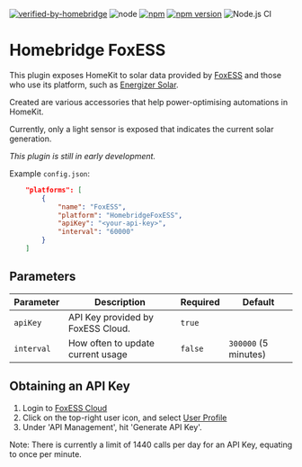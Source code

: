 [![verified-by-homebridge](https://badgen.net/badge/homebridge/verified/purple)](https://github.com/homebridge/homebridge/wiki/Verified-Plugins)
![node](https://img.shields.io/node/v/homebridge-foxess)
[![npm](https://img.shields.io/npm/dt/homebridge-foxess.svg)](https://www.npmjs.com/package/homebridge-foxess)
[![npm version](https://badge.fury.io/js/homebridge-foxess.svg)](https://badge.fury.io/js/homebridge-foxess)
![Node.js CI](https://github.com/teh-hippo/homebridge-foxess/workflows/Node.js%20CI/badge.svg)

# Homebridge FoxESS

This plugin exposes HomeKit to solar data provided by [FoxESS](https://www.foxesscloud.com/) and those who use its platform, such as [Energizer Solar](https://portal.energizersolar.com/).

Created are various accessories that help power-optimising automations in HomeKit.

Currently, only a light sensor is exposed that indicates the current solar generation.

*This plugin is still in early development.*

Example `config.json`:

```json
    "platforms": [
        {
            "name": "FoxESS",
            "platform": "HomebridgeFoxESS",
            "apiKey": "<your-api-key>",
            "interval": "60000"
        }
    ]
```

## Parameters

| Parameter | Description | Required | Default
| --------- | ----- | ------- | ------ |
| `apiKey`| API Key provided by FoxESS Cloud. | `true` | |
| `interval`| How often to update current usage | `false` | `300000` (5 minutes) |

## Obtaining an API Key

1. Login to [FoxESS Cloud](https://www.foxesscloud.com)
1. Click on the top-right user icon, and select [User Profile](https://www.foxesscloud.com/user/center)
1. Under 'API Management', hit 'Generate API Key'.

Note: There is currently a limit of 1440 calls per day for an API Key, equating to once per minute.
